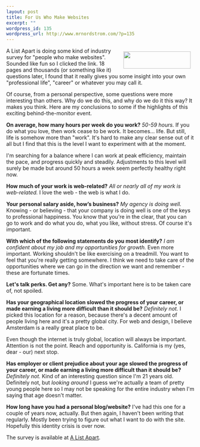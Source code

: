 ```yaml
--- 
layout: post
title: For Us Who Make Websites
excerpt: ""
wordpress_id: 135
wordpress_url: http://www.mrnordstrom.com/?p=135
---
```

<img src="http://www.mrnordstrom.com/wp-content/uploads/2008/08/i-took-the-2008-survey.gif" alt="" title="Survey For People Who Make Websites" width="180" height="46" class="alignright size-full wp-image-141" style="float: right; margin: 10px;" />A List Apart is doing some kind of industry survey for "people who make websites". Sounded like fun so I clicked the link. 18 pages and thousands (or something like it) questions later, I found that it really gives you some insight into your own "professional life", "career" or whatever you may call it.

Of course, from a personal perspective, some questions were more interesting than others. Why do we do this, and why do we do it this way? It makes you think. Here are my conclusions to some if the highlights of this exciting behind-the-monitor event. 

<strong>On average, how many hours per week do you work?</strong> <em>50-59 hours.</em>
If you do what you love, then work cease to be work. It becomes... life. But still, life is somehow more than "work". It's hard to make any clear sense out of it all but I find that this is the level I want to experiment with at the moment. 

I'm searching for a balance where I can work at peak efficiency, maintain the pace, and progress quickly and steadily. Adjustments to this level will surely be made but around 50 hours a week seem perfectly healthy right now.

<strong>How much of your work is web-related?</strong> <em>All or nearly all of my work is web-related.</em> 
I love the web - the web is what I do.

<strong>Your personal salary aside, how&rsquo;s business?</strong> <em>My agency is doing well.</em> 
Knowing - or believing - that your company is doing well is one of the keys to professional happiness. You know that you're in the clear, that you can go to work and do what you do, what you like, without stress. Of course it's important.

<strong>With which of the following statements do you most identify?</strong> <em>I am confident about my job and my opportunities for growth.</em> 
Even more important. Working shouldn't be like exercising on a treadmill. You want to feel that you're really getting somewhere. I think we need to take care of the opportunities where we can go in the direction we want and remember - these are fortunate times.

<strong>Let's talk perks. Get any?</strong>
Some. What's important here is to be taken care of, not spoiled.

<strong>Has your geographical location slowed the progress of your career, or made earning a living more difficult than it should be?</strong> <em>Definitely not.</em>
I picked this location for a reason, because there's a decent amount of people living here and it's a pretty global city. For web and design, I believe Amsterdam is a really great place to be. 

Even though the internet is truly global, location will always be important. Attention is not the point. Reach and opportunity is. California is my (yes, dear - our) next stop.

<strong>Has employer or client prejudice about your age slowed the progress of your career, or made earning a living more difficult than it should be?</strong> <em>Definitely not.</em>
Kind of an interesting question since I'm 21 years old. Definitely not, but *looking around* I guess we're actually a team of pretty young people here so I may not be speaking for the entire industry when I'm saying that age doesn't matter.

<strong>How long have you had a personal blog/website?</strong>
I've had this one for a couple of years now, actually. But then again, I haven't been writing that regularly. Mostly been trying to figure out what I want to do with the site. Hopefully this identity crisis is over now.

The survey is available at <a href="http://www.alistapart.com/articles/survey2008">A List Apart</a>.

